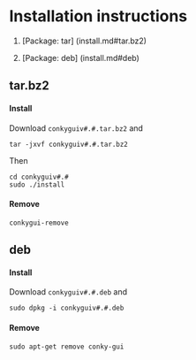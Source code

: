 # Installation instructions

 1. [Package: tar] (install.md#tar.bz2)

 2. [Package: deb] (install.md#deb)

## tar.bz2

#### Install
Download ```conkyguiv#.#.tar.bz2``` and

    tar -jxvf conkyguiv#.#.tar.bz2

Then

    cd conkyguiv#.#
    sudo ./install

#### Remove

    conkygui-remove

## deb

#### Install

Download ```conkyguiv#.#.deb``` and

    sudo dpkg -i conkyguiv#.#.deb

#### Remove

    sudo apt-get remove conky-gui
